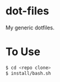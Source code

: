 dot-files
=========
My generic dotfiles.

To Use
======
```bash
$ cd <repo clone>
$ install/bash.sh
```

